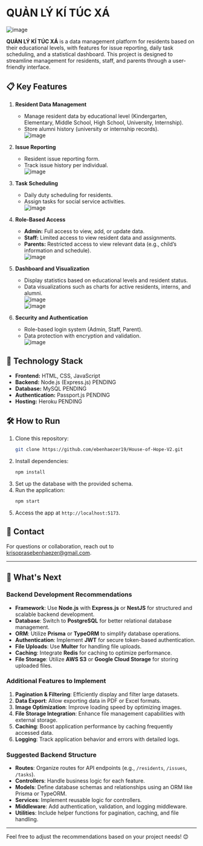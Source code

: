 # QUẢN LÝ KÍ TÚC XÁ  

![image](https://github.com/user-attachments/assets/2e859f90-ee19-4df4-894d-689ccc63efd6)  

**QUẢN LÝ KÍ TÚC XÁ** is a data management platform for residents based on their educational levels, with features for issue reporting, daily task scheduling, and a statistical dashboard. This project is designed to streamline management for residents, staff, and parents through a user-friendly interface.  

## 📋 Key Features  
1. **Resident Data Management**  
   - Manage resident data by educational level (Kindergarten, Elementary, Middle School, High School, University, Internship).  
   - Store alumni history (university or internship records).  
![image](https://github.com/user-attachments/assets/2ce02ce0-3a32-4cd7-834e-b92211bd3f8f)  

2. **Issue Reporting**  
   - Resident issue reporting form.  
   - Track issue history per individual.  
![image](https://github.com/user-attachments/assets/7cf8d579-ea4a-40e4-9c2f-54625295468e)  

3. **Task Scheduling**  
   - Daily duty scheduling for residents.  
   - Assign tasks for social service activities.  
![image](https://github.com/user-attachments/assets/fee6fc34-2f34-449c-8ed0-b57d4c62806f)  

4. **Role-Based Access**  
   - **Admin:** Full access to view, add, or update data.  
   - **Staff:** Limited access to view resident data and assignments.  
   - **Parents:** Restricted access to view relevant data (e.g., child’s information and schedule).  
![image](https://github.com/user-attachments/assets/11de39d9-847f-4931-a825-e04210c5e1a4)  

5. **Dashboard and Visualization**  
   - Display statistics based on educational levels and resident status.  
   - Data visualizations such as charts for active residents, interns, and alumni.  
![image](https://github.com/user-attachments/assets/058c99fd-572b-46e0-aebe-27b3a4602559)  
![image](https://github.com/user-attachments/assets/3ee2418a-8aba-40e4-a7aa-adcee9142364)  

6. **Security and Authentication**  
   - Role-based login system (Admin, Staff, Parent).  
   - Data protection with encryption and validation.  
![image](https://github.com/user-attachments/assets/abdf0fe7-1eef-4057-a921-ceee92977c0d)  

## 🚀 Technology Stack  
- **Frontend:** HTML, CSS, JavaScript  
- **Backend:** Node.js (Express.js) PENDING  
- **Database:** MySQL PENDING  
- **Authentication:** Passport.js PENDING  
- **Hosting:** Heroku PENDING  

## 🛠 How to Run  
1. Clone this repository:  
   ```bash  
   git clone https://github.com/ebenhaezer19/House-of-Hope-V2.git  
   ```  
2. Install dependencies:  
   ```bash  
   npm install  
   ```  
3. Set up the database with the provided schema.  
4. Run the application:  
   ```bash  
   npm start  
   ```  
5. Access the app at `http://localhost:5173`.  

## 📧 Contact  
For questions or collaboration, reach out to [krisoprasebenhaezer@gmail.com](mailto:krisoprasebenhaezer@gmail.com).  

---

## 🌟 What's Next  

### Backend Development Recommendations  
- **Framework**: Use **Node.js** with **Express.js** or **NestJS** for structured and scalable backend development.  
- **Database**: Switch to **PostgreSQL** for better relational database management.  
- **ORM**: Utilize **Prisma** or **TypeORM** to simplify database operations.  
- **Authentication**: Implement **JWT** for secure token-based authentication.  
- **File Uploads**: Use **Multer** for handling file uploads.  
- **Caching**: Integrate **Redis** for caching to optimize performance.  
- **File Storage**: Utilize **AWS S3** or **Google Cloud Storage** for storing uploaded files.  

### Additional Features to Implement  
1. **Pagination & Filtering**: Efficiently display and filter large datasets.  
2. **Data Export**: Allow exporting data in PDF or Excel formats.  
3. **Image Optimization**: Improve loading speed by optimizing images.  
4. **File Storage Integration**: Enhance file management capabilities with external storage.  
5. **Caching**: Boost application performance by caching frequently accessed data.  
6. **Logging**: Track application behavior and errors with detailed logs.  

### Suggested Backend Structure  
- **Routes**: Organize routes for API endpoints (e.g., `/residents`, `/issues`, `/tasks`).  
- **Controllers**: Handle business logic for each feature.  
- **Models**: Define database schemas and relationships using an ORM like Prisma or TypeORM.  
- **Services**: Implement reusable logic for controllers.  
- **Middleware**: Add authentication, validation, and logging middleware.  
- **Utilities**: Include helper functions for pagination, caching, and file handling.  

---

Feel free to adjust the recommendations based on your project needs! 😊
